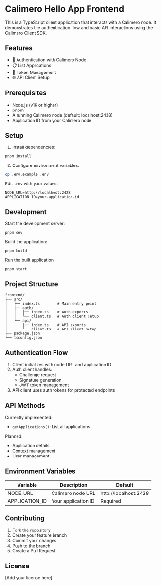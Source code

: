 # Calimero Hello App Frontend

This is a TypeScript client application that interacts with a Calimero node. It demonstrates the authentication flow and basic API interactions using the Calimero Client SDK.

## Features

- 🔐 Authentication with Calimero Node
- 📋 List Applications
- 🔄 Token Management
- 🌐 API Client Setup

## Prerequisites

- Node.js (v16 or higher)
- pnpm
- A running Calimero node (default: localhost:2428)
- Application ID from your Calimero node

## Setup

1. Install dependencies:

```bash
pnpm install
```

2. Configure environment variables:

```bash
cp .env.example .env
```

Edit `.env` with your values:

```env
NODE_URL=http://localhost:2428
APPLICATION_ID=your-application-id
```

## Development

Start the development server:

```bash
pnpm dev
```

Build the application:

```bash
pnpm build
```

Run the built application:

```bash
pnpm start
```

## Project Structure

```
frontend/
├── src/
│   ├── index.ts        # Main entry point
│   ├── auth/
│   │   ├── index.ts    # Auth exports
│   │   └── client.ts   # Auth client setup
│   └── api/
│       ├── index.ts    # API exports
│       └── client.ts   # API client setup
├── package.json
└── tsconfig.json
```

## Authentication Flow

1. Client initializes with node URL and application ID
2. Auth client handles:
   - Challenge request
   - Signature generation
   - JWT token management
3. API client uses auth tokens for protected endpoints

## API Methods

Currently implemented:

- `getApplications()`: List all applications

Planned:

- Application details
- Context management
- User management

## Environment Variables

| Variable       | Description         | Default               |
| -------------- | ------------------- | --------------------- |
| NODE_URL       | Calimero node URL   | http://localhost:2428 |
| APPLICATION_ID | Your application ID | Required              |

## Contributing

1. Fork the repository
2. Create your feature branch
3. Commit your changes
4. Push to the branch
5. Create a Pull Request

## License

[Add your license here]
